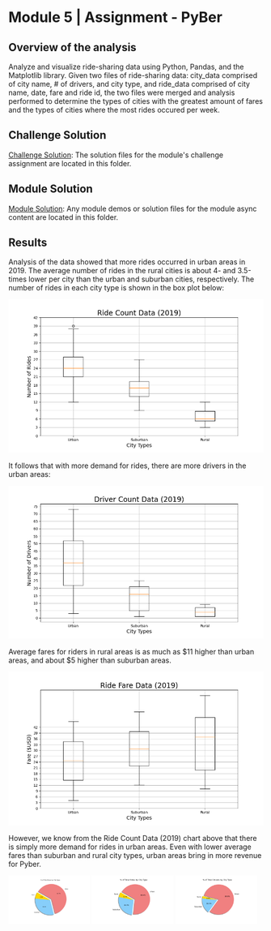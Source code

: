 # Module 5 | Assignment - PyBer

## Overview of the analysis
Analyze and visualize ride-sharing data using Python, Pandas, and the Matplotlib library. Given two files of ride-sharing data: city_data comprised of city name, # of drivers, and city type, and ride_data comprised of city name, date, fare and ride id, the two files were merged and analysis performed to determine the types of cities with the greatest amount of fares and the types of cities where the most rides occured per week. 

## Challenge Solution

[Challenge Solution](Challenge_Solution): The solution files for the module's challenge assignment are located in this folder.

## Module Solution

[Module Solution](Module_Solution): Any module demos or solution files for the module async content are located in this folder.

## Results
Analysis of the data showed that more rides occurred in urban areas in 2019. The average number of rides in the rural cities is about 4- and 3.5-times lower per city than the urban and suburban cities, respectively. The number of rides in each city type is shown in the box plot below:

![Image of box plot showing 2019 ride data for urban, suburban and rural areas](/Resources/fig2.png "Ride Count Data (2019)")

It follows that with more demand for rides, there are more drivers in the urban areas: 

![Image of box plot showing 2019 driver data for urban, suburban and rural areas](/Resources/fig4.png "Driver Count Data (2019)")

Average fares for riders in rural areas is as much as $11 higher than urban areas, and about $5 higher than suburban areas. 

![Image of box plot showing 2019 fare data for urban, suburban and rural areas](/Resources/fig3.png "Ride Fare Data (2019)")

However, we know from the Ride Count Data (2019) chart above that there is simply more demand for rides in urban areas. Even with lower average fares than suburban and rural city types, urban areas bring in more revenue for Pyber.

<p float="left">
    <img align="top" src="/Resources/Fig5.png" width="32%">
    <img align="top" src="/Resources/Fig6.png" width="32%">
    <img align="top" src="/Resources/Fig7.png" width="32%">
</p>




